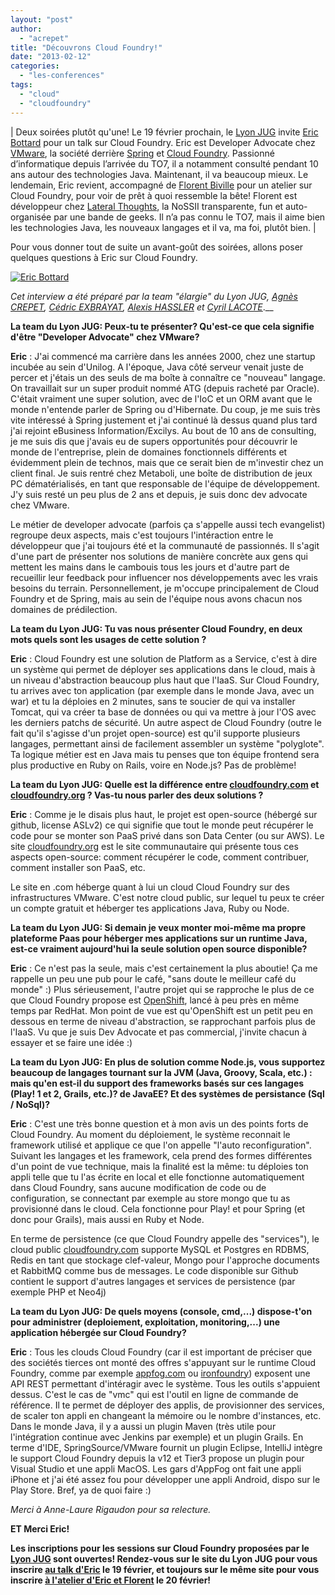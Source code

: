 ```yaml
---
layout: "post"
author: 
  - "acrepet"
title: "Découvrons Cloud Foundry!"
date: "2013-02-12"
categories: 
  - "les-conferences"
tags: 
  - "cloud"
  - "cloudfoundry"
---
```


| Deux soirées plutôt qu'une! Le 19 février prochain, le [Lyon JUG](http://www.lyonjug.org/) invite [Eric Bottard](https://twitter.com/ebottard) pour un talk sur Cloud Foundry. Eric est Developer Advocate chez [VMware](http://www.vmware.com/fr/), la société derrière [Spring](http://www.springsource.org/) et [Cloud Foundry](http://www.cloudfoundry.com/). Passionné d’informatique depuis l’arrivée du TO7, il a notamment consulté pendant 10 ans autour des technologies Java. Maintenant, il va beaucoup mieux. Le lendemain, Eric revient, accompagné de [Florent Biville](https://twitter.com/fbiville) pour un atelier sur Cloud Foundry, pour voir de prêt à quoi ressemble la bête! Florent est développeur chez [Lateral Thoughts](http://www.lateral-thoughts.com/), la NoSSII transparente, fun et auto-organisée par une bande de geeks. Il n’a pas connu le TO7, mais il aime bien les technologies Java, les nouveaux langages et il va, ma foi, plutôt bien. |

Pour vous donner tout de suite un avant-goût des soirées, allons poser quelques questions à Eric sur Cloud Foundry.

[![Eric Bottard](http://www.lyonjug.org/_/rsrc/1357294433574/speakers/Eric%20Bottard%203.JPG?height=200&width=135)](http://twitter.com/rgirodon)

_Cet interview a été préparé par la team "élargie" du Lyon JUG, [Agnès CREPET](http://twitter.com/agnes_crepet), [Cédric EXBRAYAT](https://fr.twitter.com/cedric_exbrayat), [Alexis HASSLER](https://fr.twitter.com/AlexisHassler) et [Cyril LACOTE](http://twitter.com/clacote)_.__

**La team du Lyon JUG: Peux-tu te présenter? Qu'est-ce que cela signifie d'être "Developer Advocate" chez VMware?**

**Eric** : J'ai commencé ma carrière dans les années 2000, chez une startup incubée au sein d'Unilog. A l'époque, Java côté serveur venait juste de percer et j'étais un des seuls de ma boîte à connaître ce "nouveau" langage. On travaillait sur un super produit nommé ATG (depuis racheté par Oracle). C'était vraiment une super solution, avec de l'IoC et un ORM avant que le monde n'entende parler de Spring ou d'Hibernate. Du coup, je me suis très vite intéressé à Spring justement et j'ai continué là dessus quand plus tard j'ai rejoint eBusiness Information/Excilys. Au bout de 10 ans de consulting, je me suis dis que j'avais eu de supers opportunités pour découvrir le monde de l'entreprise, plein de domaines fonctionnels différents et évidemment plein de technos, mais que ce serait bien de m'investir chez un client final. Je suis rentré chez Metaboli, une boîte de distribution de jeux PC dématérialisés, en tant que responsable de l'équipe de développement. J'y suis resté un peu plus de 2 ans et depuis, je suis donc dev advocate chez VMware.

Le métier de developer advocate (parfois ça s'appelle aussi tech evangelist) regroupe deux aspects, mais c'est toujours l'intéraction entre le développeur que j'ai toujours été et la communauté de passionnés. Il s'agit d'une part de présenter nos solutions de manière concrète aux gens qui mettent les mains dans le cambouis tous les jours et d'autre part de recueillir leur feedback pour influencer nos développements avec les vrais besoins du terrain. Personnellement, je m'occupe principalement de Cloud Foundry et de Spring, mais au sein de l'équipe nous avons chacun nos domaines de prédilection.

**La team du Lyon JUG: Tu vas nous présenter Cloud Foundry, en deux mots quels sont les usages de cette solution ?**

**Eric** : Cloud Foundry est une solution de Platform as a Service, c'est à dire un système qui permet de déployer ses applications dans le cloud, mais à un niveau d'abstraction beaucoup plus haut que l'IaaS. Sur Cloud Foundry, tu arrives avec ton application (par exemple dans le monde Java, avec un war) et tu la déploies en 2 minutes, sans te soucier de qui va installer Tomcat, qui va créer ta base de données ou qui va mettre à jour l'OS avec les derniers patchs de sécurité. Un autre aspect de Cloud Foundry (outre le fait qu'il s'agisse d'un projet open-source) est qu'il supporte plusieurs langages, permettant ainsi de facilement assembler un système "polyglote". Ta logique métier est en Java mais tu penses que ton équipe frontend sera plus productive en Ruby on Rails, voire en Node.js? Pas de problème!

**La team du Lyon JUG: Quelle est la différence entre [cloudfoundry.com](http://www.cloudfoundry.com/) et [cloudfoundry.org](http://www.cloudfoundry.org/) ? Vas-tu nous parler des deux solutions ?**

**Eric** : Comme je le disais plus haut, le projet est open-source (hébergé sur github, license ASLv2) ce qui signifie que tout le monde peut récupérer le code pour se monter son PaaS privé dans son Data Center (ou sur AWS). Le site [cloudfoundry.org](http://www.cloudfoundry.org/) est le site communautaire qui présente tous ces aspects open-source: comment récupérer le code, comment contribuer, comment installer son PaaS, etc.

Le site en .com héberge quant à lui un cloud Cloud Foundry sur des infrastructures VMware. C'est notre cloud public, sur lequel tu peux te créer un compte gratuit et héberger tes applications Java, Ruby ou Node.

**La team du Lyon JUG: Si demain je veux monter moi-même ma propre plateforme Paas pour héberger mes applications sur un runtime Java, est-ce vraiment aujourd'hui la seule solution open source disponible?**

**Eric** : Ce n'est pas la seule, mais c'est certainement la plus aboutie! Ça me rappelle un peu une pub pour le café, "sans doute le meilleur café du monde" :) Plus sérieusement, l'autre projet qui se rapproche le plus de ce que Cloud Foundry propose est [OpenShift](https://openshift.redhat.com/app/), lancé à peu près en même temps par RedHat. Mon point de vue est qu'OpenShift est un petit peu en dessous en terme de niveau d'abstraction, se rapprochant parfois plus de l'IaaS. Vu que je suis Dev Advocate et pas commercial, j'invite chacun à essayer et se faire une idée :)

**La team du Lyon JUG: En plus de solution comme Node.js, vous supportez beaucoup de langages tournant sur la JVM (Java, Groovy, Scala, etc.) : mais qu'en est-il du support des frameworks basés sur ces langages (Play! 1 et 2, Grails, etc.)? de JavaEE? Et des systèmes de persistance (Sql / NoSql)?**

**Eric** : C'est une très bonne question et à mon avis un des points forts de Cloud Foundry. Au moment du déploiement, le système reconnait le framework utilisé et applique ce que l'on appelle "l'auto reconfiguration". Suivant les langages et les framework, cela prend des formes différentes d'un point de vue technique, mais la finalité est la même: tu déploies ton appli telle que tu l'as écrite en local et elle fonctionne automatiquement dans Cloud Foundry, sans aucune modification de code ou de configuration, se connectant par exemple au store mongo que tu as provisionné dans le cloud. Cela fonctionne pour Play! et pour Spring (et donc pour Grails), mais aussi en Ruby et Node.

En terme de persistence (ce que Cloud Foundry appelle des "services"), le cloud public [cloudfoundry.com](http://www.cloudfoundry.com/) supporte MySQL et Postgres en RDBMS, Redis en tant que stockage clef-valeur, Mongo pour l'approche documents et RabbitMQ comme bus de messages. Le code disponible sur Github contient le support d'autres langages et services de persistence (par exemple PHP et Neo4j)

**La team du Lyon JUG: De quels moyens (console, cmd,...) dispose-t'on pour administrer (deploiement, exploitation, monitoring,...) une application hébergée sur Cloud Foundry?**

**Eric** : Tous les clouds Cloud Foundry (car il est important de préciser que des sociétés tierces ont monté des offres s'appuyant sur le runtime Cloud Foundry, comme par exemple [appfog.com](https://www.appfog.com/) ou [ironfoundry](http://ironfoundry.org/)) exposent une API REST permettant d'intéragir avec le système. Tous les outils s'appuient dessus. C'est le cas de "vmc" qui est l'outil en ligne de commande de référence. Il te permet de déployer des applis, de provisionner des services, de scaler ton appli en changeant la mémoire ou le nombre d'instances, etc. Dans le monde Java, il y a aussi un plugin Maven (très utile pour l'intégration continue avec Jenkins par exemple) et un plugin Grails. En terme d'IDE, SpringSource/VMware fournit un plugin Eclipse, IntelliJ intègre le support Cloud Foundry depuis la v12 et Tier3 propose un plugin pour Visual Studio et une appli MacOS. Les gars d'AppFog ont fait une appli iPhone et j'ai été assez fou pour développer une appli Android, dispo sur le Play Store. Bref, ya de quoi faire :)

_Merci à Anne-Laure Rigaudon pour sa relecture._

**ET Merci Eric!**

**Les inscriptions pour les sessions sur Cloud Foundry proposées par le [Lyon JUG](http://www.lyonjug.org) sont ouvertes! Rendez-vous sur le site du Lyon JUG pour vous inscrire [au talk d'Eric](http://www.lyonjug.org/evenements/cloudfoundry) le 19 février, et toujours sur le même site pour vous inscrire [à l'atelier d'Eric et Florent](http://www.lyonjug.org/evenements/atelier-cloud-foundry) le 20 février!**
